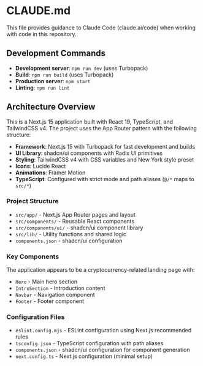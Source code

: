 # CLAUDE.md

This file provides guidance to Claude Code (claude.ai/code) when working with code in this repository.

## Development Commands

- **Development server**: `npm run dev` (uses Turbopack)
- **Build**: `npm run build` (uses Turbopack)
- **Production server**: `npm start`
- **Linting**: `npm run lint`

## Architecture Overview

This is a Next.js 15 application built with React 19, TypeScript, and TailwindCSS v4. The project uses the App Router pattern with the following structure:

- **Framework**: Next.js 15 with Turbopack for fast development and builds
- **UI Library**: shadcn/ui components with Radix UI primitives
- **Styling**: TailwindCSS v4 with CSS variables and New York style preset
- **Icons**: Lucide React
- **Animations**: Framer Motion
- **TypeScript**: Configured with strict mode and path aliases (`@/*` maps to `src/*`)

### Project Structure

- `src/app/` - Next.js App Router pages and layout
- `src/components/` - Reusable React components
- `src/components/ui/` - shadcn/ui component library
- `src/lib/` - Utility functions and shared logic
- `components.json` - shadcn/ui configuration

### Key Components

The application appears to be a cryptocurrency-related landing page with:
- `Hero` - Main hero section
- `IntroSection` - Introduction content
- `Navbar` - Navigation component
- `Footer` - Footer component

### Configuration Files

- `eslint.config.mjs` - ESLint configuration using Next.js recommended rules
- `tsconfig.json` - TypeScript configuration with path aliases
- `components.json` - shadcn/ui configuration for component generation
- `next.config.ts` - Next.js configuration (minimal setup)